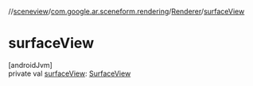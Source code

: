 //[sceneview](../../../index.md)/[com.google.ar.sceneform.rendering](../index.md)/[Renderer](index.md)/[surfaceView](surface-view.md)

# surfaceView

[androidJvm]\
private val [surfaceView](surface-view.md): [SurfaceView](https://developer.android.com/reference/kotlin/android/view/SurfaceView.html)
